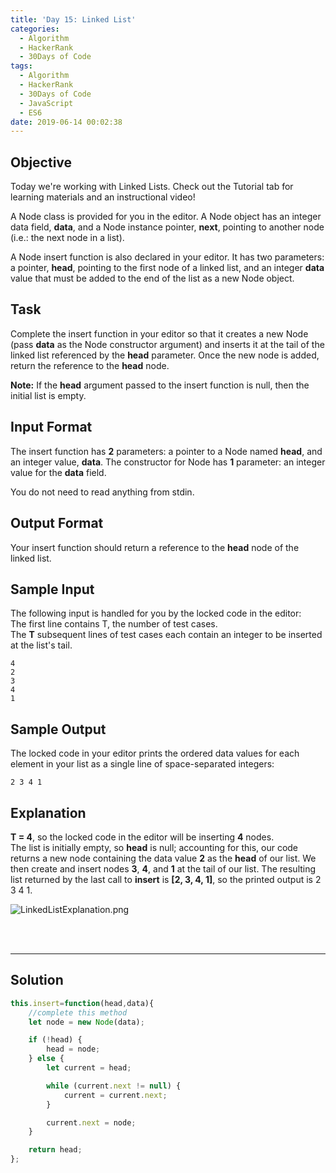 ```yaml
---
title: 'Day 15: Linked List'
categories:
  - Algorithm
  - HackerRank
  - 30Days of Code
tags:
  - Algorithm
  - HackerRank
  - 30Days of Code
  - JavaScript
  - ES6
date: 2019-06-14 00:02:38
---
```


## Objective

Today we're working with Linked Lists. Check out the Tutorial tab for learning materials and an instructional video!

A Node class is provided for you in the editor. A Node object has an integer data field, **data**, and a Node instance pointer, **next**, pointing to another node (i.e.: the next node in a list).

A Node insert function is also declared in your editor. It has two parameters: a pointer, **head**, pointing to the first node of a linked list, and an integer **data** value that must be added to the end of the list as a new Node object.

<!-- more -->

## Task

Complete the insert function in your editor so that it creates a new Node (pass **data** as the Node constructor argument) and inserts it at the tail of the linked list referenced by the **head** parameter. Once the new node is added, return the reference to the **head** node.

**Note:** If the **head** argument passed to the insert function is null, then the initial list is empty.


## Input Format

The insert function has **2** parameters: a pointer to a Node named **head**, and an integer value, **data**. 
The constructor for Node has **1** parameter: an integer value for the **data** field.

You do not need to read anything from stdin.


## Output Format

Your insert function should return a reference to the **head** node of the linked list.


## Sample Input

The following input is handled for you by the locked code in the editor: <br/>
The first line contains T, the number of test cases. <br/>
The **T** subsequent lines of test cases each contain an integer to be inserted at the list's tail.

```
4
2
3
4
1
```


## Sample Output

The locked code in your editor prints the ordered data values for each element in your list as a single line of space-separated integers:

```
2 3 4 1
```

## Explanation
   
**T = 4**, so the locked code in the editor will be inserting **4** nodes. <br/>
The list is initially empty, so **head** is null; accounting for this, our code returns a new node containing the data value **2** as the **head** of our list. We then create and insert nodes **3**, **4**, and **1** at the tail of our list. The resulting list returned by the last call to **insert** is **[2, 3, 4, 1]**, so the printed output is 2 3 4 1.

![LinkedListExplanation.png](https://s3.amazonaws.com/hr-challenge-images/17168/1456961238-28488bfa0d-LinkedListExplanation.png)

<br/>
<br/>

---

## Solution

```javascript
this.insert=function(head,data){
    //complete this method
    let node = new Node(data);

    if (!head) {
        head = node;
    } else {
        let current = head;

        while (current.next != null) {
            current = current.next;
        }

        current.next = node;
    }

    return head;
};
```